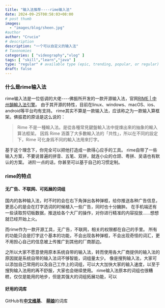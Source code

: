 ```yaml
---
title: "输入法推荐----rime输入法"
date: 2024-09-25T08:58:03+08:00
# post thumb
images:
  - "images/blog/sheen.jpg"
#author
author: "Crucio"
# description
description: "一个可以自定义的输入法"
# Taxonomies
categories: [ "videography","vlog" ]
tags: [ "skill","learn","java" ]
type: "regular" # available type (epic, trending, popular, or regular)
draft: false
---
```


### 什么是rime输入法

rime输入法是一位低调的大佬----佛振所开发的一款开源输入法，官网[RIME | 中州韻輸入法引擎](https://rime.im/)。
由于其开源的特性，目前在linux、windows、macOS、ios、android等平台均有支持。
rime其实不算是一款输入法，应该称之为一款输入算框架。佛振君的原话是这么说的：
> Rime 不是一種輸入法。是從各種常見鍵盤輸入法中提煉出來的抽象的輸入算法框架。
> 因爲 Rime 涵蓋了大多數輸入法的「共性」，所以在不同的設定下，Rime 可化身爲不同的輸入法用來打字。

基于这个理念下，你完全可以把他打造成一款得心应手的工具。
rime自带了一些输入方案，不要说普遍的拼音、五笔、双拼，就连小众的仓颉、粤拼、吴语也有默认的方案。
进阶一点的话，你甚至可以基于自己的习惯定制。

### rime的特点
#### 无广告、不联网、可拓展的词组

国内的各种输入法，时不时的会在右下角弹出各种弹框，给你推送各种广告信息，更恶心的是会在打字选词的时候植入一些广告，同时也十分臃肿。
在手机端还有一些读取剪切板数据，推送给各个大厂的操作，对你进行精准的内容投放......想想就已经开始上火。<br>

而rime作为一款开源工具，无广告，不联网，相关的权限都在自己的手里。
所有的功能只会是打字这个基本的功能，不会出现各种弹框，不会出现奇怪的词汇，更不用担心自己的信息被上传推广到其他的厂商那边。<br>

之所以大家不愿意使用原本系统自带的输入法，转而使用各大厂商提供的输入法的原因就是系统自带的输入法词不够智能，词组量太少。
像是搜狗输入法，大家可以添加自己常用的以及自己工作上的词组，可以大大加快大家的输入速度，以至于搜狗输入法用的再不舒服，大家也会继续使用。
rime输入法原本的词组也很糟糕，仅仅是能用的地步，但是其强大的词组拓展功能，可以


#### 好用的词库
GitHub有[**中文维基**](https://github.com/felixonmars/fcitx5-pinyin-zhwiki/releases)、
[**萌娘**](https://github.com/outloudvi/mw2fcitx/releases)的词库


